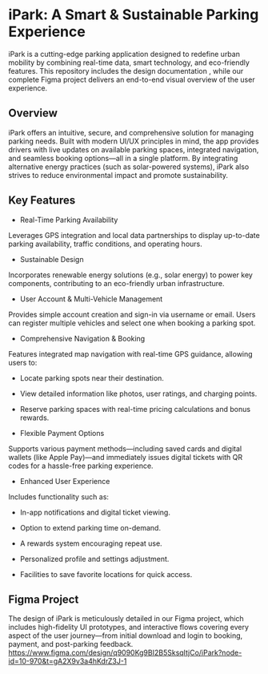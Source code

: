 # iPark: A Smart & Sustainable Parking Experience

iPark is a cutting-edge parking application designed to redefine urban mobility by combining real-time data, smart technology, and eco-friendly features. This repository includes the design documentation , while our complete Figma project delivers an end-to-end visual overview of the user experience.

## Overview
iPark offers an intuitive, secure, and comprehensive solution for managing parking needs. Built with modern UI/UX principles in mind, the app provides drivers with live updates on available parking spaces, integrated navigation, and seamless booking options—all in a single platform. By integrating alternative energy practices (such as solar-powered systems), iPark also strives to reduce environmental impact and promote sustainability.

## Key Features
- Real-Time Parking Availability
  
Leverages GPS integration and local data partnerships to display up-to-date parking availability, traffic conditions, and operating hours.

- Sustainable Design
  
Incorporates renewable energy solutions (e.g., solar energy) to power key components, contributing to an eco-friendly urban infrastructure.

- User Account & Multi-Vehicle Management
  
Provides simple account creation and sign-in via username or email. Users can register multiple vehicles and select one when booking a parking spot.

- Comprehensive Navigation & Booking
  
Features integrated map navigation with real-time GPS guidance, allowing users to:

- Locate parking spots near their destination.

- View detailed information like photos, user ratings, and charging points.

- Reserve parking spaces with real-time pricing calculations and bonus rewards.

- Flexible Payment Options
  
 Supports various payment methods—including saved cards and digital wallets (like Apple Pay)—and immediately issues digital tickets with QR codes for a hassle-free parking experience.

- Enhanced User Experience
  
Includes functionality such as:

 - In-app notifications and digital ticket viewing.

- Option to extend parking time on-demand.

- A rewards system encouraging repeat use.

- Personalized profile and settings adjustment.

- Facilities to save favorite locations for quick access.

## Figma Project
The design of iPark is meticulously detailed in our Figma project, which includes high-fidelity UI prototypes, and interactive flows covering every aspect of the user journey—from initial download and login to booking, payment, and post-parking feedback. 
https://www.figma.com/design/q9090Kg9BI2B5SksqItjCo/iPark?node-id=10-970&t=gA2X9v3a4hKdrZ3J-1
